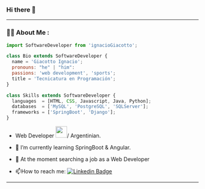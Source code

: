 ### Hi there 👋

---
### :man_technologist: About Me :

```js
import SoftwareDeveloper from 'ignacioGiacotto';

class Bio extends SoftwareDeveloper {
  name = 'Giacotto Ignacio';
  pronouns: "he" | "him":
  passions: 'web development', 'sports';
  title = 'Tecnicatura en Programación';
}

class Skills extends SoftwareDeveloper {
  languages  = [HTML, CSS, Javascript, Java, Python];
  databases  = ['MySQL', 'PostgreSQL', 'SQLServer'];
  frameworks = ['SpringBoot', 'Django'];
}
```

- Web Developer <img src="https://media.giphy.com/media/WUlplcMpOCEmTGBtBW/giphy.gif" width="30">/ Argentinian.
  
- :telescope: I’m currently learning SpringBoot & Angular.

- 🌱 At the moment searching a job as a Web Developer

- :mailbox:How to reach me: [![Linkedin Badge](https://img.shields.io/badge/-Nacho-blue?style=flat&logo=Linkedin&logoColor=blue
)](https://www.linkedin.com/in/ignacio-giacotto/)


---

<!--
**ignaciogiacotto/ignaciogiacotto** is a ✨ _special_ ✨ repository because its `README.md` (this file) appears on your GitHub profile.

Here are some ideas to get you started:

- 🔭 I’m currently working on ...
- 🌱 I’m currently learning ...
- 👯 I’m looking to collaborate on ...
- 🤔 I’m looking for help with ...
- 💬 Ask me about ...
- 📫 How to reach me: ...
- 😄 Pronouns: ...
- ⚡ Fun fact: ...
-->
